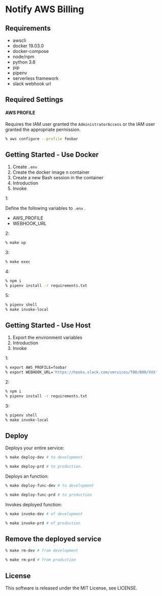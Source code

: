 # Notify AWS Billing

## Requirements

* awscli
* docker 19.03.0
* docker-compose
* node/npm
* python 3.8
* pip
* pipenv
* serverless framework
* slack webhook url

## Required Settings

#### AWS PROFILE

Requires the IAM user granted the `AdministratorAccess` or the IAM user granted the appropriate permission.

```sh
% aws configure --profile foobar
```

## Getting Started - Use Docker

1. Create `.env`
2. Create the docker image n container
3. Create a new Bash session in the container
4. Introduction
5. Invoke

1:

Define the following variables to `.env` .

* AWS_PROFILE
* WEBHOOK_URL

2:

```sh
% make up
```

3:

```sh
% make exec
```

4:

```sh
% npm i
% pipenv install -r requirements.txt
```

5:

```sh
% pipenv shell
% make invoke-local
```

## Getting Started - Use Host

1. Export the environment variables
2. Introduction
3. Invoke

1:

```sh
% export AWS_PROFILE=foobar
% export WEBHOOK_URL='https://hooks.slack.com/services/T00/B00/XXX'
```

2:

```sh
% npm i
% pipenv install -r requirements.txt
```

3:

```sh
% pipenv shell
% make invoke-local
```

## Deploy

Deploys your entire service:

```sh
% make deploy-dev # to development

% make deploy-prd # to production.
```

Deploys an function:

```sh
% make deploy-func-dev # to development

% make deploy-func-prd # to production
```

Invokes deployed function:

```sh
% make invoke-dev # of development

% make invoke-prd # of production
```

## Remove the deployed service

```sh
% make rm-dev # from development

% make rm-prd # from production
```

## License

This software is released under the MIT License, see LICENSE.
